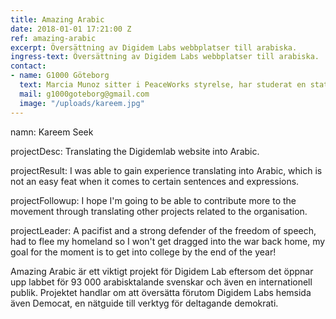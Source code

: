 ```yaml
---
title: Amazing Arabic
date: 2018-01-01 17:21:00 Z
ref: amazing-arabic
excerpt: Översättning av Digidem Labs webbplatser till arabiska.
ingress-text: Översättning av Digidem Labs webbplatser till arabiska.
contact:
- name: G1000 Göteborg
  text: Marcia Munoz sitter i PeaceWorks styrelse, har studerat en statsvetenskaplig
  mail: g1000goteborg@gmail.com
  image: "/uploads/kareem.jpg"
---
```



namn: Kareem Seek

projectDesc: Translating the Digidemlab website into Arabic.

projectResult: I was able to gain experience translating into Arabic, which is not an easy feat when it comes to certain sentences and expressions.

projectFollowup: I hope I'm going to be able to contribute more to the movement through translating other projects related to the organisation.

projectLeader: A pacifist and a strong defender of the freedom of speech, had to flee my homeland so I won't get dragged into the war back home, my goal for the moment is to get into college by the end of the year!

Amazing Arabic är ett viktigt projekt för Digidem Lab eftersom det öppnar upp labbet för 93 000 arabisktalande svenskar och även en internationell publik. Projektet handlar om att översätta förutom Digidem Labs hemsida även Democat, en nätguide till verktyg för deltagande demokrati.
